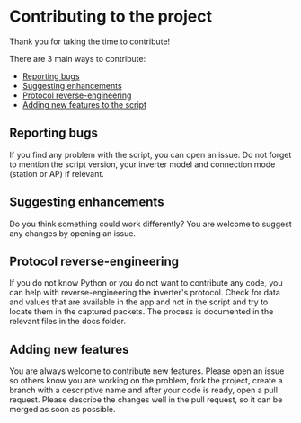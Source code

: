 # Contributing to the project
Thank you for taking the time to contribute!

There are 3 main ways to contribute:
- [Reporting bugs](#reporting-bugs)
- [Suggesting enhancements](#suggesting-enhancements)
- [Protocol reverse-engineering](#protocol-reverse-engineering)
- [Adding new features to the script](#adding-new-features)

## Reporting bugs
If you find any problem with the script, you can open an issue. Do not forget to mention the script version, your inverter model and connection mode (station or AP) if relevant.

## Suggesting enhancements
Do you think something could work differently? You are welcome to suggest any changes by opening an issue.

## Protocol reverse-engineering
If you do not know Python or you do not want to contribute any code, you can help with reverse-engineering the inverter's protocol. Check for data and values that are available in the app and not in the script and try to locate them in the captured packets. The process is documented in the relevant files in the docs folder.

## Adding new features
You are always welcome to contribute new features. Please open an issue so others know you are working on the problem, fork the project, create a branch with a descriptive name and after your code is ready, open a pull request. Please describe the changes well in the pull request, so it can be merged as soon as possible.
